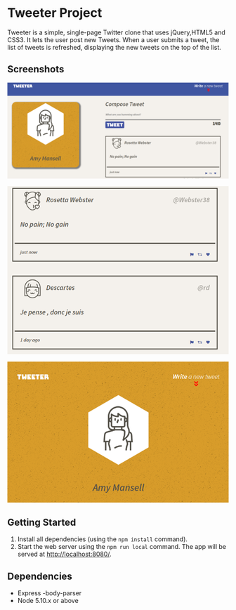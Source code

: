 # Tweeter Project

Tweeter is a simple, single-page Twitter clone that uses jQuery,HTML5 and CSS3. It lets the user post new Tweets. When a user submits a  tweet, the list of tweets is refreshed, displaying the new tweets on the top of the list.

## Screenshots
!["Screenshot of tweet compose box for large screen"](https://github.com/nhussaini/tweeter/blob/master/docs/tweet-dv.png?raw=true)

!["Screenshot of list of tweets for large screen"](https://github.com/nhussaini/tweeter/blob/master/docs/tweets-list.png?raw=true)

!["Screenshot of tweet compose box for mobile screen"](https://github.com/nhussaini/tweeter/blob/master/docs/header-mv.png?raw=true)




## Getting Started

1. Install all dependencies (using the `npm install` command).
2. Start the web server using the `npm run local` command. The app will be served at <http://localhost:8080/>.

## Dependencies

- Express
-body-parser
- Node 5.10.x or above
